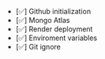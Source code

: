 - [✅] Github initialization
- [✅] Mongo Atlas
- [✅] Render deployment
- [✅] Enviroment variables
- [✅] Git ignore